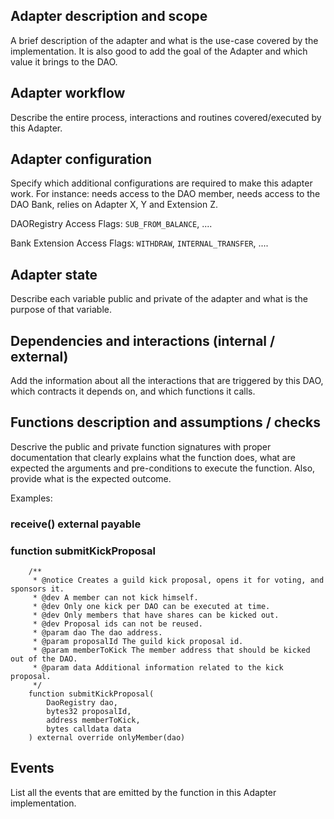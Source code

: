 ## Adapter description and scope

A brief description of the adapter and what is the use-case covered by the implementation. It is also good to add the goal of the Adapter and which value it brings to the DAO.

## Adapter workflow

Describe the entire process, interactions and routines covered/executed by this Adapter.

## Adapter configuration

Specify which additional configurations are required to make this adapter work. For instance: needs access to the DAO member, needs access to the DAO Bank, relies on Adapter X, Y and Extension Z.

DAORegistry Access Flags: `SUB_FROM_BALANCE`, ....

Bank Extension Access Flags: `WITHDRAW`, `INTERNAL_TRANSFER`, ....

## Adapter state

Describe each variable public and private of the adapter and what is the purpose of that variable.

## Dependencies and interactions (internal / external)

Add the information about all the interactions that are triggered by this DAO, which contracts it depends on, and which functions it calls.

## Functions description and assumptions / checks

Descrive the public and private function signatures with proper documentation that clearly explains what the function does, what are expected the arguments and pre-conditions to execute the function. Also, provide what is the expected outcome.

Examples:

### receive() external payable

### function submitKickProposal

```solidity
    /**
     * @notice Creates a guild kick proposal, opens it for voting, and sponsors it.
     * @dev A member can not kick himself.
     * @dev Only one kick per DAO can be executed at time.
     * @dev Only members that have shares can be kicked out.
     * @dev Proposal ids can not be reused.
     * @param dao The dao address.
     * @param proposalId The guild kick proposal id.
     * @param memberToKick The member address that should be kicked out of the DAO.
     * @param data Additional information related to the kick proposal.
     */
    function submitKickProposal(
        DaoRegistry dao,
        bytes32 proposalId,
        address memberToKick,
        bytes calldata data
    ) external override onlyMember(dao)
```

## Events

List all the events that are emitted by the function in this Adapter implementation.
